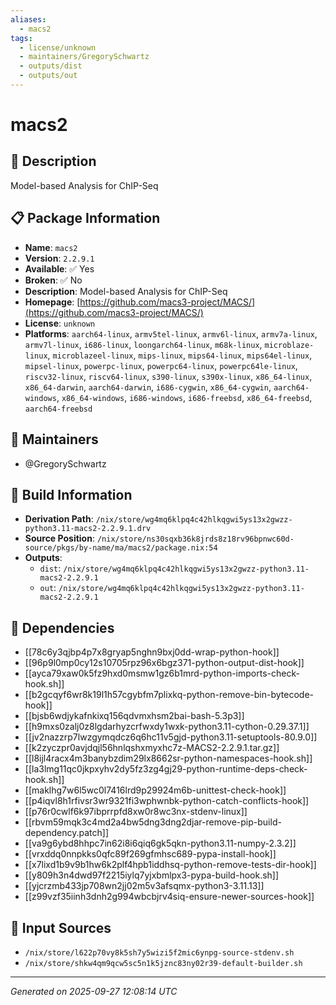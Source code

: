 ```yaml
---
aliases:
  - macs2
tags:
  - license/unknown
  - maintainers/GregorySchwartz
  - outputs/dist
  - outputs/out
---
```


# macs2

## 📝 Description

Model-based Analysis for ChIP-Seq

## 📋 Package Information

- **Name**: `macs2`
- **Version**: `2.2.9.1`
- **Available**: ✅ Yes
- **Broken**: ✅ No
- **Description**: Model-based Analysis for ChIP-Seq
- **Homepage**: [https://github.com/macs3-project/MACS/](https://github.com/macs3-project/MACS/)
- **License**: `unknown`
- **Platforms**: `aarch64-linux`, `armv5tel-linux`, `armv6l-linux`, `armv7a-linux`, `armv7l-linux`, `i686-linux`, `loongarch64-linux`, `m68k-linux`, `microblaze-linux`, `microblazeel-linux`, `mips-linux`, `mips64-linux`, `mips64el-linux`, `mipsel-linux`, `powerpc-linux`, `powerpc64-linux`, `powerpc64le-linux`, `riscv32-linux`, `riscv64-linux`, `s390-linux`, `s390x-linux`, `x86_64-linux`, `x86_64-darwin`, `aarch64-darwin`, `i686-cygwin`, `x86_64-cygwin`, `aarch64-windows`, `x86_64-windows`, `i686-windows`, `i686-freebsd`, `x86_64-freebsd`, `aarch64-freebsd`
## 👥 Maintainers

- @GregorySchwartz


## 🔧 Build Information

- **Derivation Path**: `/nix/store/wg4mq6klpq4c42hlkqgwi5ys13x2gwzz-python3.11-macs2-2.2.9.1.drv`
- **Source Position**: `/nix/store/ns30sqxb36k8jrds8z18rv96bpnwc60d-source/pkgs/by-name/ma/macs2/package.nix:54`
- **Outputs**:
  - `dist`:  `/nix/store/wg4mq6klpq4c42hlkqgwi5ys13x2gwzz-python3.11-macs2-2.2.9.1`
  - `out`:  `/nix/store/wg4mq6klpq4c42hlkqgwi5ys13x2gwzz-python3.11-macs2-2.2.9.1`

## 🔗 Dependencies

- [[78c6y3qjbp4p7x8gryap5nghn9bxj0dd-wrap-python-hook]]
- [[96p9l0mp0cy12s10705rpz96x6bgz371-python-output-dist-hook]]
- [[ayca79xaw0k5fz9hxd0msmw1gz6b1mrd-python-imports-check-hook.sh]]
- [[b2gcqyf6wr8k19l1h57cgybfm7plixkq-python-remove-bin-bytecode-hook]]
- [[bjsb6wdjykafnkixq156qdvmxhsm2bai-bash-5.3p3]]
- [[h9mxs0zalj0z8lgdarhyzcrfwxdy1wxk-python3.11-cython-0.29.37.1]]
- [[jv2nazzrp7lwzgymqdcz6q6hc11v5gjd-python3.11-setuptools-80.9.0]]
- [[k2zyczpr0avjdqjl56hnlqshxmyxhc7z-MACS2-2.2.9.1.tar.gz]]
- [[l8ijl4racx4m3banybzdim29lx8662sr-python-namespaces-hook.sh]]
- [[la3lmg11qc0jkpxyhv2dy5fz3zg4gj29-python-runtime-deps-check-hook.sh]]
- [[maklhg7w6l5wc0l7416lrd9p29924m6b-unittest-check-hook]]
- [[p4iqvl8h1rfivsr3wr9321fi3wphwnbk-python-catch-conflicts-hook]]
- [[p76r0cwlf6k97ibprrpfd8xw0r8wc3nx-stdenv-linux]]
- [[rbvm59mqk3c4md2a4bw5dng3dng2djar-remove-pip-build-dependency.patch]]
- [[va9g6ybd8hhpc7in62i8i6qiq6gk5qkn-python3.11-numpy-2.3.2]]
- [[vrxddq0nnpkks0qfc89f269gfmhsc689-pypa-install-hook]]
- [[x7lixd1b9v9b1hw6k2plf4hpb1iddhsq-python-remove-tests-dir-hook]]
- [[y809h3n4dwd97f2215iylq7yjxbmlpx3-pypa-build-hook.sh]]
- [[yjcrzmb433jp708wn2jj02m5v3afsqmx-python3-3.11.13]]
- [[z99vzf35iinh3dnh2g994wbcbjrv4siq-ensure-newer-sources-hook]]

## 📁 Input Sources

- `/nix/store/l622p70vy8k5sh7y5wizi5f2mic6ynpg-source-stdenv.sh`
- `/nix/store/shkw4qm9qcw5sc5n1k5jznc83ny02r39-default-builder.sh`

---
*Generated on 2025-09-27 12:08:14 UTC*
